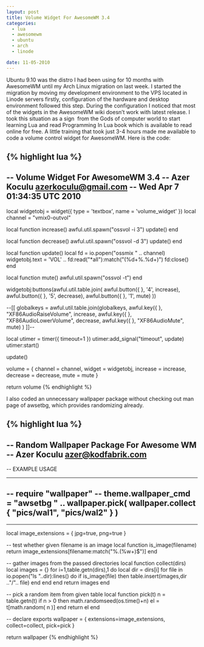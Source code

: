 ```yaml
---
layout: post
title: Volume Widget For AwesomeWM 3.4
categories:
  - lua
  - awesomewm
  - ubuntu
  - arch
  - linode

date: 11-05-2010
---
```


Ubuntu 9.10 was the distro I had been using for 10 months with AwesomeWM until my Arch Linux migration on last week. I started the migration by moving my development environment to the VPS located in Linode servers firstly, configuration of the hardware and desktop environment followed this step. During the configuration I noticed that most of the widgets in the AwesomeWM wiki doesn’t work with latest release. I took this situation as a sign  from the Gods of computer world to start learning Lua and read Programming In Lua book which is available to read online for free. A little training that took just 3-4 hours made me available to code a volume control widget for AwesomeWM. Here is the code:

{% highlight lua %}
------------------------------
-- Volume Widget For AwesomeWM 3.4
-- Azer Koculu <azerkoculu@gmail.com>
-- Wed Apr 7 01:34:35 UTC 2010
------------------------------
local widgetobj = widget({ type = 'textbox', name = 'volume_widget' })
local channel = "vmix0-outvol"

local function increase()
  awful.util.spawn("ossvol -i 3")
  update()
end

local function decrease()
  awful.util.spawn("ossvol -d 3")
  update()
end

local function update()
  local fd = io.popen("ossmix " .. channel)
  widgetobj.text = 'VOL' .. fd:read("*all"):match("(%d+%.%d+)")
  fd:close()
end

local function mute()
  awful.util.spawn("ossvol -t")
end

widgetobj:buttons(awful.util.table.join(
  awful.button({ }, '4', increase),
  awful.button({ }, '5', decrease),
  awful.button({ }, '1', mute)
))

--[[
globalkeys = awful.util.table.join(globalkeys,
awful.key({ }, "XF86AudioRaiseVolume", increase,
awful.key({ }, "XF86AudioLowerVolume", decrease,
awful.key({ }, "XF86AudioMute", mute)
)
]]--

local utimer = timer({ timeout=1 })
utimer:add_signal("timeout", update)
utimer:start()

update()

volume = {
  channel = channel,
  widget = widgetobj,
  increase = increase,
  decrease = decrease,
  mute = mute
}

return volume
{% endhighlight %}

I also coded an unnecessary wallpaper package without checking out man page of awsetbg, which provides randomizing already.

{% highlight lua %}
----------------------
-- Random Wallpaper Package For Awesome WM
-- Azer Koculu <azer@kodfabrik.com>
--
-- EXAMPLE USAGE
-- ------------
-- require "wallpaper"
-- theme.wallpaper_cmd = "awsetbg " .. wallpaper.pick( wallpaper.collect { "pics/wal1", "pics/wal2" } )
--
----------------------
local image_extensions = { jpg=true, png=true }

-- test whether given filename is an image
local function is_image(filename)
  return image_extensions[filename:match("%.(%w+)$")]
end

-- gather images from the passed directories
local function collect(dirs)
  local images = {}
  for i=1,table.getn(dirs),1 do
    local dir = dirs[i]
    for file in io.popen("ls "..dir):lines() do
      if is_image(file) then
        table.insert(images,dir .."/".. file)
      end
    end
  end
  return images
end

-- pick a random item from given table
local function pick(t)
  n = table.getn(t)
  if n > 0 then
    math.randomseed(os.time()+n)
    el = t[math.random( n )]
  end
  return el
end

-- declare exports
wallpaper = {
  extensions=image_extensions,
  collect=collect,
  pick=pick
}

return wallpaper
{% endhighlight %}
